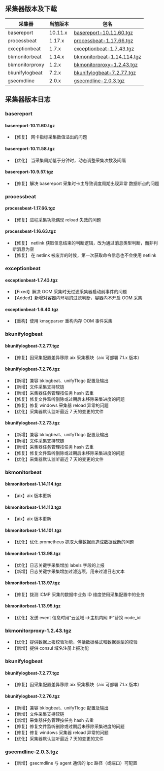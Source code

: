 ## 采集器版本及下载

采集器 | 当前版本 | 包名
----|------|---
basereport | 10.11.x | [basereport-10.11.60.tgz](https://bkopen-1252002024.file.myqcloud.com/gse_plugins/basereport-10.11.60.tgz)
processbeat | 1.17.x | [processbeat-1.17.66.tgz](https://bkopen-1252002024.file.myqcloud.com/gse_plugins/processbeat-1.17.66.tgz)
exceptionbeat | 1.7.x | [exceptionbeat-1.7.43.tgz](https://bkopen-1252002024.file.myqcloud.com/gse_plugins/exceptionbeat-1.7.43.tgz)
bkmonitorbeat | 1.14.x | [bkmonitorbeat-1.14.114.tgz](https://bkopen-1252002024.file.myqcloud.com/gse_plugins/bkmonitorbeat-1.14.114.tgz)
bkmonitorproxy | 1.2.x | [bkmonitorproxy-1.2.43.tgz](https://bkopen-1252002024.file.myqcloud.com/gse_plugins/bkmonitorproxy-1.2.43.tgz)
bkunifylogbeat | 7.2.x | [bkunifylogbeat-7.2.77.tgz](https://bkopen-1252002024.file.myqcloud.com/gse_plugins/bkunifylogbeat-7.2.77.tgz)
gsecmdline | 2.0.x | [gsecmdline-2.0.3.tgz](https://bkopen-1252002024.file.myqcloud.com/gse_plugins/gsecmdline-2.0.3.tgz)


## 采集器版本日志


### basereport

#### basereport-10.11.60.tgz

- 【修复】 网卡指标采集数值溢出的问题

#### basereport-10.11.58.tgz

- 【优化】 当采集周期低于分钟时，动态调整采集次数及间隔

#### basereport-10.9.57.tgz

- 【修复】解决 basereport 采集时卡主导致调度周期出现异常 数据断点的问题


### processbeat

#### processbeat-1.17.66.tgz

- 【修复】进程采集功能偶现 reload 失效的问题

#### processbeat-1.16.63.tgz

- 【修复】 netlink 获取信息结束的判断逻辑，改为通过消息类型判断，而非判断消息为空
- 【修复】 在 netlink 被废弃的时候，第一次获取命令信息也不会使用 netlink

### exceptionbeat

#### exceptionbeat-1.7.43.tgz

- 【Fixed】解决 OOM 采集时无过滤采集器启动前事件的问题
- 【Added】新增对容器内环境的过滤判断，容器内不开启 OOM 采集

#### exceptionbeat-1.6.40.tgz

- 【重构】使用 kmsgparser 重构内存 OOM 事件采集

### bkunifylogbeat

#### bkunifylogbeat-7.2.77.tgz

- 【修复】因采集配置差异移除 aix 采集模块（aix 可部署 7.1.x 版本）

#### bkunifylogbeat-7.2.76.tgz

- 【新增】兼容 bklogbeat、unifyTlogc 配置及输出
- 【新增】文件采集支持软链
- 【新增】采集器任务管理按任务 hash 去重
- 【修复】修复文件监听删除或过期后未移除采集进度的问题
- 【修复】修复 windows 采集器 reload 异常的问题
- 【优化】采集器默认监听最近 7 天的变更的文件

#### bkunifylogbeat-7.2.73.tgz

- 【新增】兼容 bklogbeat、unifyTlogc 配置及输出
- 【新增】文件采集支持软链
- 【新增】采集器任务管理按任务 hash 去重
- 【修复】修复文件监听删除或过期后未移除采集进度的问题
- 【优化】采集器默认监听最近 7 天的变更的文件

### bkmonitorbeat

#### bkmonitorbeat-1.14.114.tgz

- 【aix】aix 版本更新

#### bkmonitorbeat-1.14.113.tgz

- 【aix】aix 版本更新

#### bkmonitorbeat-1.14.101.tgz

- 【优化】优化 prometheus 抓取大量数据而造成数据截断的问题


#### bkmonitorbeat-1.13.98.tgz

- 【优化】日志关键字采集增加 labels 字段的上报
- 【新增】日志关键字采集增加过滤选项，用来过滤日志文本

#### bkmonitorbeat-1.13.97.tgz

- 【修复】拨测 ICMP 采集的数据中业务 ID 维度使用采集配置中的业务


#### bkmonitorbeat-1.13.95.tgz

- 【优化】发送 event 信息时用"云区域 id:主机内网 IP"替换 node_id

### bkmonitorproxy-1.2.43.tgz

- 【优化】提供数据上报校验功能，包括数据格式和数据类型的校验
- 【新增】提供 consul 域名注册上报功能

### bkunifylogbeat

#### bkunifylogbeat-7.2.77.tgz

- 【修复】因采集配置差异移除 aix 采集模块（aix 可部署 7.1.x 版本）

#### bkunifylogbeat-7.2.76.tgz

- 【新增】兼容 bklogbeat、unifyTlogc 配置及输出
- 【新增】文件采集支持软链
- 【新增】采集器任务管理按任务 hash 去重
- 【修复】修复文件监听删除或过期后未移除采集进度的问题
- 【修复】修复 windows 采集器 reload 异常的问题
- 【优化】采集器默认监听最近 7 天的变更的文件


### gsecmdline-2.0.3.tgz

- 【新增】gsecmdline 与 agent 通信的 ipc 路径（或端口）可配置
